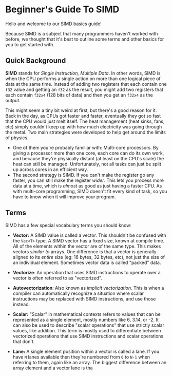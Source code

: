 
# Beginner's Guide To SIMD

Hello and welcome to our SIMD basics guide!

Because SIMD is a subject that many programmers haven't worked with before, we thought that it's best to outline some terms and other basics for you to get started with.

## Quick Background

**SIMD** stands for *Single Instruction, Multiple Data*. In other words, SIMD is when the CPU performs a single action on more than one logical piece of data at the same time. Instead of adding two registers that each contain one `f32` value and getting an `f32` as the result, you might add two registers that each contain `f32x4` (128 bits of data) and then you get an `f32x4` as the output.

This might seem a tiny bit weird at first, but there's a good reason for it. Back in the day, as CPUs got faster and faster, eventually they got so fast that the CPU would just melt itself. The heat management (heat sinks, fans, etc) simply couldn't keep up with how much electricity was going through the metal. Two main strategies were developed to help get around the limits of physics.
* One of them you're probably familiar with: Multi-core processors. By giving a processor more than one core, each core can do its own work, and because they're physically distant (at least on the CPU's scale) the heat can still be managed. Unfortunately, not all tasks can just be split up across cores in an efficient way.
* The second strategy is SIMD. If you can't make the register go any faster, you can still make the register *wider*. This lets you process more data at a time, which is *almost* as good as just having a faster CPU. As with multi-core programming, SIMD doesn't fit every kind of task, so you have to know when it will improve your program.

## Terms

SIMD has a few special vocabulary terms you should know:

* **Vector:** A SIMD value is called a vector. This shouldn't be confused with the `Vec<T>` type. A SIMD vector has a fixed size, known at compile time. All of the elements within the vector are of the same type. This makes vectors *similar to* arrays. One difference is that a vector is generally aligned to its *entire* size (eg: 16 bytes, 32 bytes, etc), not just the size of an individual element. Sometimes vector data is called "packed" data.

* **Vectorize**: An operation that uses SIMD instructions to operate over a vector is often referred to as "vectorized".

* **Autovectorization**: Also known as _implicit vectorization_. This is when a compiler can automatically recognize a situation where scalar instructions may be replaced with SIMD instructions, and use those instead.

* **Scalar:** "Scalar" in mathematical contexts refers to values that can be represented as a single element, mostly numbers like 6, 3.14, or -2. It can also be used to describe "scalar operations" that use strictly scalar values, like addition. This term is mostly used to differentiate between vectorized operations that use SIMD instructions and scalar operations that don't.

* **Lane:** A single element position within a vector is called a lane. If you have `N` lanes available then they're numbered from `0` to `N-1` when referring to them, again like an array. The biggest difference between an array element and a vector lane is tha